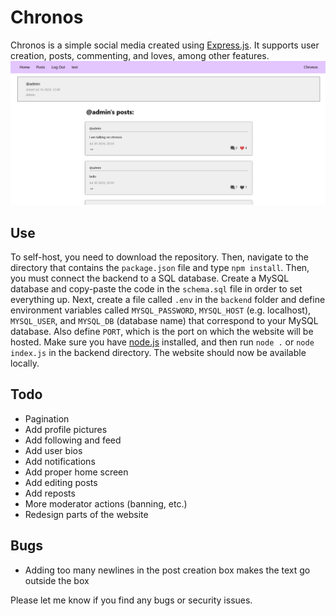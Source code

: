 # Chronos
Chronos is a simple social media created using [Express.js](https://github.com/expressjs/express). It supports user creation, posts, commenting, and loves, among other features.
<img src="./frontend/public/images/screenshot.png" width="800"/>

## Use
To self-host, you need to download the repository. Then, navigate to the directory that contains the `package.json` file and type `npm install`. Then, you must connect the backend to a SQL database. Create a MySQL database and copy-paste the code in the `schema.sql` file in order to set everything up. Next, create a file called `.env` in the `backend` folder and define environment variables called `MYSQL_PASSWORD`, `MYSQL_HOST` (e.g. localhost), `MYSQL_USER`, and `MYSQL_DB` (database name) that correspond to your MySQL database. Also define `PORT`, which is the port on which the website will be hosted. Make sure you have [node.js](https://nodejs.org/en) installed, and then run `node .` or `node index.js` in the backend directory. The website should now be available locally.

## Todo
- Pagination
- Add profile pictures
- Add following and feed
- Add user bios
- Add notifications
- Add proper home screen
- Add editing posts
- Add reposts
- More moderator actions (banning, etc.)
- Redesign parts of the website

## Bugs
- Adding too many newlines in the post creation box makes the text go outside the box

Please let me know if you find any bugs or security issues.